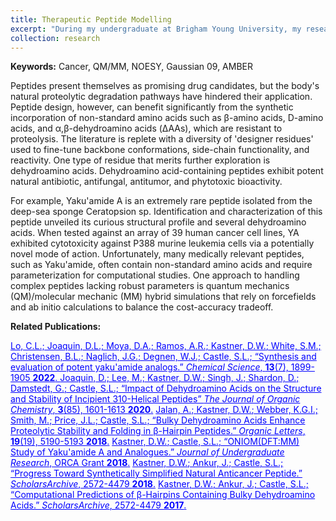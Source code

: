 ```yaml
---
title: Therapeutic Peptide Modelling
excerpt: "During my undergraduate at Brigham Young University, my researched focused on modelling novel therapeutic peptides containg non-standard amino acids. I am particularly interested in dehydroamino acids. <img src='/images/research/peptide.png' style='width:100%;margin-top:15px'>"
collection: research
---
```

<strong>Keywords:</strong> Cancer, QM/MM, NOESY, Gaussian 09, AMBER<br/>

Peptides present themselves as promising drug candidates, but the body's natural proteolytic degradation pathways have hindered their application. Peptide design, however, can benefit significantly from the synthetic incorporation of non-standard amino acids such as β-amino acids, D-amino acids, and α,β-dehydroamino acids (ΔAAs), which are resistant to proteolysis. The literature is replete with a diversity of 'designer residues' used to fine-tune backbone conformations, side-chain functionality, and reactivity. One type of residue that merits further exploration is dehydroamino acids. Dehydroamino acid-containing peptides exhibit potent natural antibiotic, antifungal, antitumor, and phytotoxic bioactivity.

For example, Yaku'amide A is an extremely rare peptide isolated from the deep-sea sponge Ceratopsion sp. Identification and characterization of this peptide unveiled its curious structural profile and several dehydroamino acids. When tested against an array of 39 human cancer cell lines, YA exhibited cytotoxicity against P388 murine leukemia cells via a potentially novel mode of action. Unfortunately, many medically relevant peptides, such as Yaku'amide, often contain non-standard amino acids and require parameterization for computational studies. One approach to handling complex peptides lacking robust parameters is quantum mechanics (QM)/molecular mechanic (MM) hybrid simulations that rely on forcefields and ab initio calculations to balance the cost-accuracy tradeoff.

<strong>Related Publications:</strong><br/>

<a style="color:blue" href="https://pubs.rsc.org/en/content/articlelanding/2022/SC/D1SC05992K">
Lo, C.L.; Joaquin, D.L.; Moya, D.A.; Ramos, A.R.; <u>Kastner, D.W.</u>; White, S.M.; Christensen, B.L.; Naglich, J.G.; Degnen, W.J.; Castle, S.L.; &ldquo;Synthesis and evaluation of potent yaku'amide analogs.&rdquo;
<em>Chemical Science</em>,
<strong>13</strong>(7), 1899-1905 <strong>2022</strong>.
</a>

<a style="color:blue" href="https://pubs.acs.org/doi/10.1021/acs.joc.9b02747">
Joaquin, D.; Lee, M.; <u>Kastner, D.W.</u>; Singh, J.; Shardon, D.; Damstedt, G.; Castle, S.L.; 
&ldquo;Impact of Dehydroamino Acids on the Structure and Stability of Incipient 3<sub></sub>10-Helical Peptides&rdquo;
<em>The Journal of Organic Chemistry</em>, 
<strong>3</strong>(85), 1601-1613 <strong>2020</strong>.</a>

<a style="color:blue" href="https://pubs.acs.org/doi/abs/10.1021/acs.orglett.7b02455">
Jalan, A.; <u>Kastner, D.W.</u>; Webber, K.G.I.; Smith, M.; Price, J.L.; Castle, S.L.;
&ldquo;Bulky Dehydroamino Acids Enhance Proteolytic Stability and Folding in β-Hairpin Peptides.&rdquo; 
<em>Organic Letters</em>, 
<strong>19</strong>(19), 5190-5193 <strong>2018</strong>.</a>

<a style="color:blue" href="http://jur.byu.edu/?p=23292">
<u>Kastner, D.W.</u>; Castle, S.L.; 
&ldquo;ONIOM(DFT:MM) Study of Yaku'amide A and Analogues.&rdquo;
<em>Journal of Undergraduate Research</em>, 
ORCA Grant <strong>2018</strong>.</a>

<a style="color:blue" href="https://scholarsarchive.byu.edu/library_studentposters_2018/1/">
<u>Kastner, D.W.</u>; Ankur, J.; Castle, S.L.; &ldquo;Progress Toward Synthetically Simplified Natural Anticancer Peptide.&rdquo; 
<em>ScholarsArchive</em>, 
2572-4479 <strong>2018</strong>.</a>

<a style="color:blue" href="https://scholarsarchive.byu.edu/library_studentposters_2017/4/">
<u>Kastner, D.W.</u>; Ankur, J.; Castle, S.L.; 
&ldquo;Computational Predictions of β-Hairpins Containing Bulky Dehydroamino Acids.&rdquo; 
<em>ScholarsArchive</em>, 
2572-4479 <strong>2017</strong>.</a>